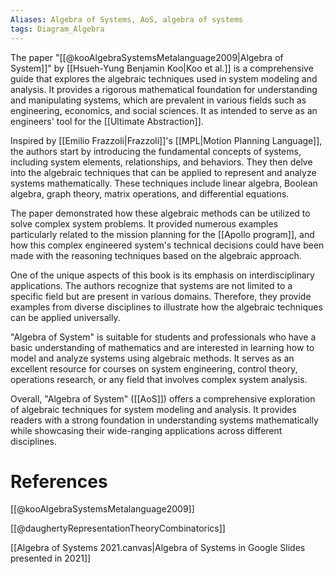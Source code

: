```yaml
---
Aliases: Algebra of Systems, AoS, algebra of systems
tags: Diagram_Algebra
---
```


The paper "[[@kooAlgebraSystemsMetalanguage2009|Algebra of System]]" by [[Hsueh-Yung Benjamin Koo|Koo et al.]] is a comprehensive guide that explores the algebraic techniques used in system modeling and analysis. It provides a rigorous mathematical foundation for understanding and manipulating systems, which are prevalent in various fields such as engineering, economics, and social sciences. It as intended to serve as an engineers' tool for the [[Ultimate Abstraction]].

Inspired by [[Emilio Frazzoli|Frazzoli]]'s [[MPL|Motion Planning Language]], the authors start by introducing the fundamental concepts of systems, including system elements, relationships, and behaviors. They then delve into the algebraic techniques that can be applied to represent and analyze systems mathematically. These techniques include linear algebra, Boolean algebra, graph theory, matrix operations, and differential equations.

The paper demonstrated how these algebraic methods can be utilized to solve complex system problems. It provided numerous examples particularly related to the mission planning for the [[Apollo program]], and how this complex engineered system's technical decisions could have been made with the reasoning techniques based on the algebraic approach.

One of the unique aspects of this book is its emphasis on interdisciplinary applications. The authors recognize that systems are not limited to a specific field but are present in various domains. Therefore, they provide examples from diverse disciplines to illustrate how the algebraic techniques can be applied universally.

"Algebra of System" is suitable for students and professionals who have a basic understanding of mathematics and are interested in learning how to model and analyze systems using algebraic methods. It serves as an excellent resource for courses on system engineering, control theory, operations research, or any field that involves complex system analysis.

Overall, "Algebra of System" ([[AoS]]) offers a comprehensive exploration of algebraic techniques for system modeling and analysis. It provides readers with a strong foundation in understanding systems mathematically while showcasing their wide-ranging applications across different disciplines.

# References
[[@kooAlgebraSystemsMetalanguage2009]]

[[@daughertyRepresentationTheoryCombinatorics]]

[[Algebra of Systems 2021.canvas|Algebra of Systems in Google Slides presented in 2021]]
